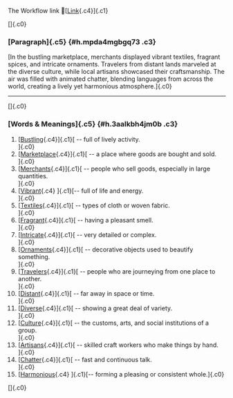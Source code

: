 The Workflow link
👏[[Link](https://www.google.com/url?q=http://www.google.com&sa=D&source=editors&ust=1756417324317872&usg=AOvVaw2mAKjS4axcSbRYjl8oksF3){.c4}]{.c1}

[]{.c0}

### [Paragraph]{.c5} {#h.mpda4mgbgq73 .c3}

[In the bustling marketplace, merchants displayed vibrant textiles,
fragrant spices, and intricate ornaments. Travelers from distant lands
marveled at the diverse culture, while local artisans showcased their
craftsmanship. The air was filled with animated chatter, blending
languages from across the world, creating a lively yet harmonious
atmosphere.]{.c0}

------------------------------------------------------------------------

[]{.c0}

### [Words & Meanings]{.c5} {#h.3aalkbh4jm0b .c3}

1.  [[Bustling](https://www.google.com/url?q=http://www.google.com&sa=D&source=editors&ust=1756417324318919&usg=AOvVaw3JAg_dV9K3w5YT7UPkq-Yp){.c4}]{.c1}[ --
    full of lively activity.\
    ]{.c0}
2.  [[Marketplace](https://www.google.com/url?q=http://www.google.com&sa=D&source=editors&ust=1756417324319204&usg=AOvVaw2AZnsjbpDXb1xL0NKE4y3U){.c4}]{.c1}[ --
    a place where goods are bought and sold.\
    ]{.c0}
3.  [[Merchants](https://www.google.com/url?q=http://www.google.com&sa=D&source=editors&ust=1756417324319486&usg=AOvVaw1ixneueiyxpKn2p5qR3Pvf){.c4}]{.c1}[ --
    people who sell goods, especially in large quantities.\
    ]{.c0}
4.  [[Vibrant](https://www.google.com/url?q=http://www.google.com&sa=D&source=editors&ust=1756417324319785&usg=AOvVaw1uIF_m1LZwD4T1v8BbTuEh){.c4}
    ]{.c1}[-- full of life and energy.\
    ]{.c0}
5.  [[Textiles](https://www.google.com/url?q=http://www.google.com&sa=D&source=editors&ust=1756417324319943&usg=AOvVaw1DF3T-YznDHIlTUX8Cx0Tu){.c4}]{.c1}[ --
    types of cloth or woven fabric.\
    ]{.c0}
6.  [[Fragrant](https://www.google.com/url?q=http://www.google.com&sa=D&source=editors&ust=1756417324320054&usg=AOvVaw0ZbF2nwt-97lpBr1ZB-Kmh){.c4}]{.c1}[ --
    having a pleasant smell.\
    ]{.c0}
7.  [[Intricate](https://www.google.com/url?q=http://www.google.com&sa=D&source=editors&ust=1756417324320172&usg=AOvVaw0ZFHFY64DOL9kz05KTDj_I){.c4}]{.c1}[ --
    very detailed or complex.\
    ]{.c0}
8.  [[Ornaments](https://www.google.com/url?q=http://www.google.com&sa=D&source=editors&ust=1756417324320320&usg=AOvVaw2Q_88L4A6iUbCJNSMNQkIz){.c4}]{.c1}[ --
    decorative objects used to beautify something.\
    ]{.c0}
9.  [[Travelers](https://www.google.com/url?q=http://www.google.com&sa=D&source=editors&ust=1756417324320490&usg=AOvVaw3AA3YvsbN7yNYXZrFNw-ft){.c4}]{.c1}[ --
    people who are journeying from one place to another.\
    ]{.c0}
10. [[Distant](https://www.google.com/url?q=http://www.google.com&sa=D&source=editors&ust=1756417324320650&usg=AOvVaw2ByFf7RG39NXXFjwlaRjPp){.c4}]{.c1}[ --
    far away in space or time.\
    ]{.c0}
11. [[Diverse](https://www.google.com/url?q=http://www.google.com&sa=D&source=editors&ust=1756417324320826&usg=AOvVaw3Yn3vplFzsY9XdXPXiUN8a){.c4}]{.c1}[ --
    showing a great deal of variety.\
    ]{.c0}
12. [[Culture](https://www.google.com/url?q=http://www.google.com&sa=D&source=editors&ust=1756417324320961&usg=AOvVaw3TNVxy1WWHL8az0Yc0uOna){.c4}]{.c1}[ --
    the customs, arts, and social institutions of a group.\
    ]{.c0}
13. [[Artisans](https://www.google.com/url?q=http://www.google.com&sa=D&source=editors&ust=1756417324321104&usg=AOvVaw1cwgzuUP3LxszgGUT0ifhP){.c4}]{.c1}[ --
    skilled craft workers who make things by hand.\
    ]{.c0}
14. [[Chatter](https://www.google.com/url?q=http://www.google.com&sa=D&source=editors&ust=1756417324321388&usg=AOvVaw3NiibU3ctoYk8fZwtv1RUG){.c4}]{.c1}[ --
    fast and continuous talk.\
    ]{.c0}
15. [[Harmonious](https://www.google.com/url?q=http://www.google.com&sa=D&source=editors&ust=1756417324321553&usg=AOvVaw0me-Uv-k9Pd6-WyeIJY3or){.c4}
    ]{.c1}[-- forming a pleasing or consistent whole.]{.c0}

[]{.c0}
